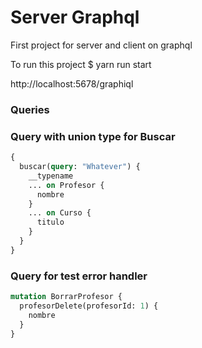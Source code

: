 # Server Graphql

First project for server and client on graphql

To run this project
$ yarn run start

http://localhost:5678/graphiql

### Queries

### Query with union type for Buscar

```graphql
{
  buscar(query: "Whatever") {
    __typename
    ... on Profesor {
      nombre
    }
    ... on Curso {
      titulo
    }
  }
}
```

### Query for test error handler

```graphql
mutation BorrarProfesor {
  profesorDelete(profesorId: 1) {
    nombre
  }
}
```
